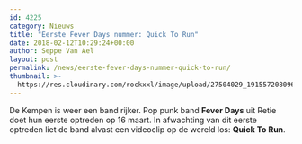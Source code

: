 ```yaml
---
id: 4225
category: Nieuws
title: "Eerste Fever Days nummer: Quick To Run"
date: 2018-02-12T10:29:24+00:00
author: Seppe Van Ael
layout: post
permalink: /news/eerste-fever-days-nummer-quick-to-run/
thumbnail: >-
  https://res.cloudinary.com/rockxxl/image/upload/27504029_191557208096484_3279346560822202037_o.jpg
---
```

De Kempen is weer een band rijker. Pop punk band **Fever Days** uit Retie doet hun eerste optreden op 16 maart. In afwachting van dit eerste optreden liet de band alvast een videoclip op de wereld los: **Quick To Run**.
